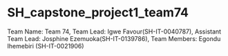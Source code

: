# SH_capstone_project1_team74
Team Name: Team 74, Team Lead: Igwe Favour(SH-IT-0040787), Assistant Team Lead: Josphine Ezemuoka(SH-IT-0139786), Team Members: Egondu Ihemebiri (SH-IT-0021906)
